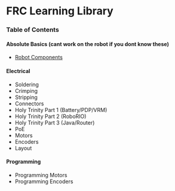 # FRC Learning Library

### Table of Contents
#### Absolute Basics (cant work on the robot if you dont know these)
  * [Robot Components](components.md)
#### Electrical
  * Soldering
  * Crimping
  * Stripping
  * Connectors
  * Holy Trinity Part 1 (Battery/PDP/VRM)
  * Holy Trinity Part 2 (RoboRIO)
  * Holy Trinity Part 3 (Java/Router)
  * PoE
  * Motors
  * Encoders
  * Layout
#### Programming
  * Programming Motors
  * Programming Encoders

